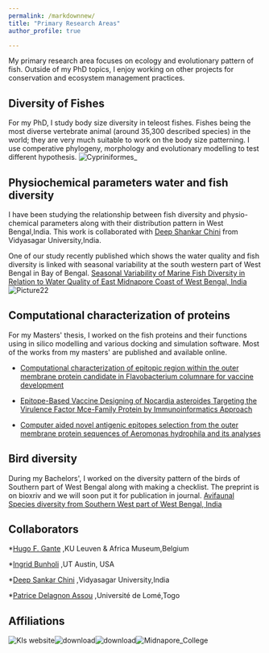 ```yaml
---
permalink: /markdownnew/
title: "Primary Research Areas"
author_profile: true

---
```




My primary research area focuses on ecology and evolutionary pattern of fish. Outside of my PhD topics, I enjoy working on other projects for conservation and ecosystem management practices.

## Diversity of Fishes


For my PhD, I study body size diversity in teleost fishes. Fishes being the most diverse vertebrate animal (around 35,300 described species) in the world; they are very much suitable to work on the body size patterning. I use comperative phylogeny, morphology and evolutionary modelling to test different hypothesis. 
![Cypriniformes_](https://github.com/FishyguyNeel/Niladri_Mondal/assets/84254577/13dce640-513b-4761-8a25-bfd6696083b3)




## Physiochemical parameters water and fish diversity

I have been studying the relationship between fish diversity and physio-chemical parameters along with their distribution pattern in West Bengal,India.
This work is collaborated with [Deep Shankar Chini](https://scholar.google.co.in/citations?user=75GmPXcAAAAJ&hl=en&oi=ao) from Vidyasagar University,India.

One of our study recently published which shows the water quality and fish diversity is linked with seasonal variability at the south western part of West Bengal in Bay of Bengal.
[Seasonal Variability of Marine Fish Diversity in Relation to Water Quality of East Midnapore Coast of West Bengal, India](https://link.springer.com/article/10.1007/s12601-023-00107-0)
![Picture22](https://github.com/FishyguyNeel/Niladri_Mondal/assets/84254577/8c9602d6-1fb7-4e9e-acf6-3ab5dd657a32)


## Computational characterization of proteins

For my Masters' thesis, I worked on the fish proteins and their functions using in silico modelling and various docking and simulation software. Most of the works from my masters' are published and available online.
* [Computational characterization of epitopic region within the outer membrane protein candidate in Flavobacterium columnare for vaccine development](https://www.tandfonline.com/doi/shareview/10.1080/07391102.2019.1580222)
  
* [Epitope-Based Vaccine Designing of Nocardia asteroides Targeting the Virulence Factor Mce-Family Protein by Immunoinformatics Approach](https://link.springer.com/article/10.1007/s10989-019-09921-4)
  
* [Computer aided novel antigenic epitopes selection from the outer membrane protein sequences of Aeromonas hydrophila and its analyses](https://www.sciencedirect.com/science/article/pii/S1567134820301519)

## Bird diversity

During my Bachelors', I worked on the diversity pattern of the birds of Southern part of West Bengal along with making a checklist. The preprint is on bioxriv and we will soon put it for publication in journal.
[Avifaunal Species diversity from Southern West part of West Bengal, India](https://www.biorxiv.org/content/10.1101/2023.06.30.547191.abstract)

## Collaborators
*[Hugo F. Gante](https://bio.kuleuven.be/faculty/00146936) ,KU Leuven & Africa Museum,Belgium

*[Ingrid Bunholi](https://ingridbunholi.weebly.com/.weebly.com/) ,UT Austin, USA

*[Deep Sankar Chini](https://scholar.google.co.in/citations?user=75GmPXcAAAAJ&hl=en&oi=ao) ,Vidyasagar University,India

*[Patrice Delagnon Assou](https://www.researchgate.net/profile/Delagnon-Assou-2) ,Université de Lomé,Togo


## Affiliations


![KIs website](https://github.com/FishyguyNeel/Niladri_Mondal/assets/84254577/807353be-8fda-477f-9aa6-3e015f4d407d)![download](https://github.com/FishyguyNeel/Niladri_Mondal/assets/84254577/29f313eb-6b2d-48cf-aa57-b952f4988304)![download](https://github.com/FishyguyNeel/Niladri_Mondal/assets/84254577/c1b5d6de-7b98-4d14-a31c-087cecd0284c)![Midnapore_College](https://github.com/FishyguyNeel/Niladri_Mondal/assets/84254577/6c0e45bb-7af6-4241-9082-e04e7b89374a)










